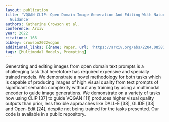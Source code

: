 ```yaml
---
layout: publication
title: 'VQGAN-CLIP: Open Domain Image Generation And Editing With Natural Language
  Guidance'
authors: Katherine Crowson et al.
conference: Arxiv
year: 2022
citations: 166
bibkey: crowson2022vqgan
additional_links: [{name: Paper, url: 'https://arxiv.org/abs/2204.08583'}]
tags: [Multimodal Models, Prompting]
---
```

Generating and editing images from open domain text prompts is a challenging
task that heretofore has required expensive and specially trained models. We
demonstrate a novel methodology for both tasks which is capable of producing
images of high visual quality from text prompts of significant semantic
complexity without any training by using a multimodal encoder to guide image
generations. We demonstrate on a variety of tasks how using CLIP [37] to guide
VQGAN [11] produces higher visual quality outputs than prior, less flexible
approaches like DALL-E [38], GLIDE [33] and Open-Edit [24], despite not being
trained for the tasks presented. Our code is available in a public repository.